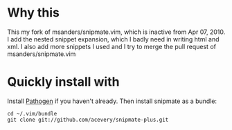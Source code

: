 # Why this #
This my fork of msanders/snipmate.vim, which is inactive from Apr 07, 2010. I
add the nested snippet expansion, which I badly need in writing html and xml. I
also add more snippets I used and I try to merge the pull request of
msanders/snipmate.vim

# Quickly install with #
Install [Pathogen](https://github.com/tpope/vim-pathogen#readme) if you haven't
already. Then install snipmate as a bundle:

    cd ~/.vim/bundle
    git clone git://github.com/acevery/snipmate-plus.git

